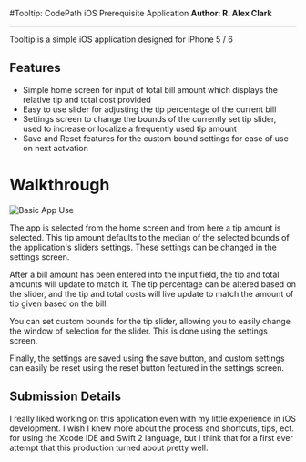 #Tooltip: CodePath iOS Prerequisite Application
__Author: R. Alex Clark__
***
Tooltip is a simple iOS application designed for iPhone 5 / 6  

## Features

* Simple home screen for input of total bill amount which displays the relative tip and total cost provided
* Easy to use slider for adjusting the tip percentage of the current bill
* Settings screen to change the bounds of the currently set tip slider, used to increase or localize a frequently used tip amount
* Save and Reset features for the custom bound settings for ease of use on next actvation

# Walkthrough

![Basic App Use](https://cloud.githubusercontent.com/assets/6467543/12069473/b7044980-aff7-11e5-8a60-f58834ac9bc3.gif)

The app is selected from the home screen and from here a tip amount is selected. This tip amount defaults to the median of the selected bounds of the application's sliders settings. These settings can be changed in the settings screen.   

After a bill amount has been entered into the input field, the tip and total amounts will update to match it. The tip percentage can be altered based on the slider, and the tip and total costs will live update to match the amount of tip given based on the bill.

You can set custom bounds for the tip slider, allowing you to easily change the window of selection for the slider. This is done using the settings screen.

Finally, the settings are saved using the save button, and custom settings can easily be reset using the reset button featured in the settings screen.

## Submission Details

I really liked working on this application even with my little experience in iOS development. I wish I knew more about the process and shortcuts, tips, ect. for using the Xcode IDE and Swift 2 language, but I think that for a first ever attempt that this production turned about pretty well.
